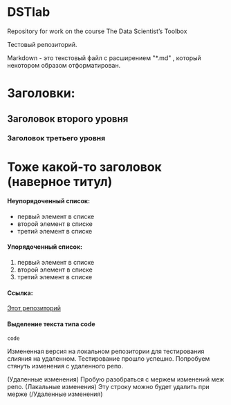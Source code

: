 # DSTlab
Repository for work on the course The Data Scientist’s Toolbox

Тестовый репозиторий.

Markdown - это текстовый файл с расширением "*.md" , который некотором образом отформатирован.

# Заголовки:

## Заголовок второго уровня
### Заголовок третьего уровня
Тоже какой-то заголовок (наверное титул)
====================



#### Неупорядоченный список:

* первый элемент в списке
* второй элемент в списке
* третий элемент в списке

#### Упорядоченный список:

1. первый элемент в списке
1. второй элемент в списке
1. третий элемент в списке

#### Ссылка: 

[Этот репозиторий](https://github.com/Garisik/datasciencecoursera.git)

#### Выделение текста типа code

`code`


Измененная версия на локальном репозитории для тестирования слияния на удаленном.
Тестирование прошло успешно. Попробуем стянуть изменения с удаленного репо.

(Удаленные изменения)
    Пробую разобраться с мержем изменений меж репо. (Лакальные изменения)
    Эту строку можно будет удалить при мерже
(/Удаленные изменения)
